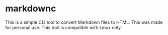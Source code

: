# markdownc

This is a simple CLI tool to convert Markdown files to HTML. This was made for personal use.
This tool is compatible with Linux only.

